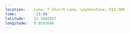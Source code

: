 ```yaml
---
location:    Luna, 7 Church Lane, Leytonstone, E11 3DR
time:        '21:00'
latitude:    51.5682837
longitude:   0.0101648
---
```

